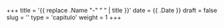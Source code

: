 +++
title = '{{ replace .Name "-" " " | title }}'
date = {{ .Date }}
draft = false
slug = ''
type = 'capitulo'
weight = 1
+++
